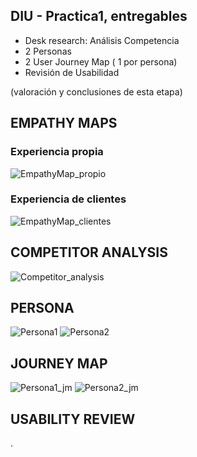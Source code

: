 ## DIU - Practica1, entregables




- Desk research: Análisis Competencia 
- 2 Personas 
- 2 User Journey Map  ( 1 por persona)
- Revisión de Usabilidad 


(valoración y conclusiones de esta etapa)

## EMPATHY MAPS

### Experiencia propia

![EmpathyMap_propio](EmpathyMap_propio.png)

### Experiencia de clientes

![EmpathyMap_clientes](EmpathyCustomerMap.png)

## COMPETITOR ANALYSIS

![Competitor_analysis](CompetitorAnalysis.png)

## PERSONA

![Persona1](Persona#1.png)
![Persona2](Persona#2.png)

## JOURNEY MAP

![Persona1_jm](Persona#1_2.png)
![Persona2_jm](Persona#2_2.png)

## USABILITY REVIEW

.